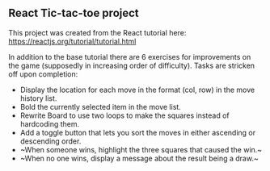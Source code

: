 ## React Tic-tac-toe project

This project was created from the React tutorial here: https://reactjs.org/tutorial/tutorial.html

In addition to the base tutorial there are 6 exercises for improvements on the game (supposedly in increasing order of difficulty). Tasks are stricken off upon completion:

- Display the location for each move in the format (col, row) in the move history list.
- Bold the currently selected item in the move list.
- Rewrite Board to use two loops to make the squares instead of hardcoding them.
- Add a toggle button that lets you sort the moves in either ascending or descending order.
- ~When someone wins, highlight the three squares that caused the win.~
- ~When no one wins, display a message about the result being a draw.~
